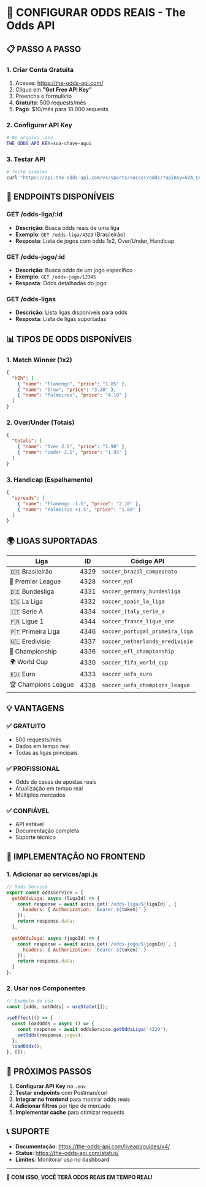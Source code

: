 # 🎯 CONFIGURAR ODDS REAIS - The Odds API

## 📋 **PASSO A PASSO**

### **1. Criar Conta Gratuita**
1. Acesse: https://the-odds-api.com/
2. Clique em **"Get Free API Key"**
3. Preencha o formulário
4. **Gratuito**: 500 requests/mês
5. **Pago**: $10/mês para 10.000 requests

### **2. Configurar API Key**
```bash
# No arquivo .env
THE_ODDS_API_KEY=sua-chave-aqui
```

### **3. Testar API**
```bash
# Teste simples
curl "https://api.the-odds-api.com/v4/sports/soccer/odds/?apiKey=SUA_CHAVE&regions=us&markets=h2h"
```

## 🚀 **ENDPOINTS DISPONÍVEIS**

### **GET /odds-liga/:id**
- **Descrição**: Busca odds reais de uma liga
- **Exemplo**: `GET /odds-liga/4329` (Brasileirão)
- **Resposta**: Lista de jogos com odds 1x2, Over/Under, Handicap

### **GET /odds-jogo/:id**
- **Descrição**: Busca odds de um jogo específico
- **Exemplo**: `GET /odds-jogo/12345`
- **Resposta**: Odds detalhadas do jogo

### **GET /odds-ligas**
- **Descrição**: Lista ligas disponíveis para odds
- **Resposta**: Lista de ligas suportadas

## 📊 **TIPOS DE ODDS DISPONÍVEIS**

### **1. Match Winner (1x2)**
```json
{
  "h2h": [
    { "name": "Flamengo", "price": "1.85" },
    { "name": "Draw", "price": "3.20" },
    { "name": "Palmeiras", "price": "4.10" }
  ]
}
```

### **2. Over/Under (Totais)**
```json
{
  "totals": [
    { "name": "Over 2.5", "price": "1.90" },
    { "name": "Under 2.5", "price": "1.95" }
  ]
}
```

### **3. Handicap (Espalhamento)**
```json
{
  "spreads": [
    { "name": "Flamengo -1.5", "price": "2.10" },
    { "name": "Palmeiras +1.5", "price": "1.80" }
  ]
}
```

## 🌍 **LIGAS SUPORTADAS**

| Liga | ID | Código API |
|------|----|-----------| 
| 🇧🇷 Brasileirão | 4329 | `soccer_brazil_campeonato` |
| 🏴󠁧󠁢󠁥󠁮󠁧󠁿 Premier League | 4328 | `soccer_epl` |
| 🇩🇪 Bundesliga | 4331 | `soccer_germany_bundesliga` |
| 🇪🇸 La Liga | 4332 | `soccer_spain_la_liga` |
| 🇮🇹 Serie A | 4334 | `soccer_italy_serie_a` |
| 🇫🇷 Ligue 1 | 4344 | `soccer_france_ligue_one` |
| 🇵🇹 Primeira Liga | 4346 | `soccer_portugal_primeira_liga` |
| 🇳🇱 Eredivisie | 4337 | `soccer_netherlands_eredivisie` |
| 🏴󠁧󠁢󠁥󠁮󠁧󠁿 Championship | 4336 | `soccer_efl_championship` |
| 🌍 World Cup | 4330 | `soccer_fifa_world_cup` |
| 🇪🇺 Euro | 4333 | `soccer_uefa_euro` |
| 🏆 Champions League | 4338 | `soccer_uefa_champions_league` |

## 💡 **VANTAGENS**

### **✅ GRATUITO**
- 500 requests/mês
- Dados em tempo real
- Todas as ligas principais

### **✅ PROFISSIONAL**
- Odds de casas de apostas reais
- Atualização em tempo real
- Múltiplos mercados

### **✅ CONFIÁVEL**
- API estável
- Documentação completa
- Suporte técnico

## 🔧 **IMPLEMENTAÇÃO NO FRONTEND**

### **1. Adicionar ao services/api.js**
```javascript
// Odds Service
export const oddsService = {
  getOddsLiga: async (ligaId) => {
    const response = await axios.get(`/odds-liga/${ligaId}`, {
      headers: { Authorization: `Bearer ${token}` }
    });
    return response.data;
  },
  
  getOddsJogo: async (jogoId) => {
    const response = await axios.get(`/odds-jogo/${jogoId}`, {
      headers: { Authorization: `Bearer ${token}` }
    });
    return response.data;
  }
};
```

### **2. Usar nos Componentes**
```javascript
// Exemplo de uso
const [odds, setOdds] = useState([]);

useEffect(() => {
  const loadOdds = async () => {
    const response = await oddsService.getOddsLiga('4329');
    setOdds(response.jogos);
  };
  loadOdds();
}, []);
```

## 🎯 **PRÓXIMOS PASSOS**

1. **Configurar API Key** no `.env`
2. **Testar endpoints** com Postman/curl
3. **Integrar no frontend** para mostrar odds reais
4. **Adicionar filtros** por tipo de mercado
5. **Implementar cache** para otimizar requests

## 📞 **SUPORTE**

- **Documentação**: https://the-odds-api.com/liveapi/guides/v4/
- **Status**: https://the-odds-api.com/status/
- **Limites**: Monitorar uso no dashboard

---

**🎉 COM ISSO, VOCÊ TERÁ ODDS REAIS EM TEMPO REAL!**
